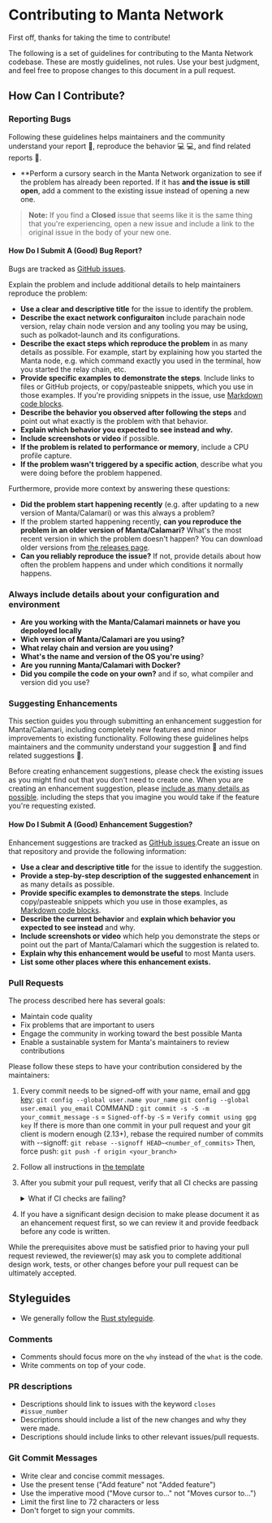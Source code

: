 # Contributing to Manta Network

First off, thanks for taking the time to contribute!

The following is a set of guidelines for contributing to the Manta Network codebase. These are mostly guidelines, not rules. Use your best judgment, and feel free to propose changes to this document in a pull request.

## How Can I Contribute?

### Reporting Bugs

Following these guidelines helps maintainers and the community understand your report :pencil:, reproduce the behavior :computer: :computer:, and find related reports :mag_right:.

* **Perform a cursory search in the Manta Network organization to see if the problem has already been reported. If it has **and the issue is still open**, add a comment to the existing issue instead of opening a new one.

> **Note:** If you find a **Closed** issue that seems like it is the same thing that you're experiencing, open a new issue and include a link to the original issue in the body of your new one.

#### How Do I Submit A (Good) Bug Report?

Bugs are tracked as [GitHub issues](https://guides.github.com/features/issues/). 

Explain the problem and include additional details to help maintainers reproduce the problem:

* **Use a clear and descriptive title** for the issue to identify the problem.
* **Describe the exact network configuraiton** include parachain node version, relay chain node version and any tooling you may be using, such as polkadot-launch and its configurations.
* **Describe the exact steps which reproduce the problem** in as many details as possible. For example, start by explaining how you started the Manta node, e.g. which command exactly you used in the terminal, how you started the relay chain, etc.
* **Provide specific examples to demonstrate the steps**. Include links to files or GitHub projects, or copy/pasteable snippets, which you use in those examples. If you're providing snippets in the issue, use [Markdown code blocks](https://help.github.com/articles/markdown-basics/#multiple-lines).
* **Describe the behavior you observed after following the steps** and point out what exactly is the problem with that behavior.
* **Explain which behavior you expected to see instead and why.**
* **Include screenshots or video** if possible.
* **If the problem is related to performance or memory**, include a CPU profile capture.
* **If the problem wasn't triggered by a specific action**, describe what you were doing before the problem happened.

Furthermore, provide more context by answering these questions:

* **Did the problem start happening recently** (e.g. after updating to a new version of Manta/Calamari) or was this always a problem?
* If the problem started happening recently, **can you reproduce the problem in an older version of Manta/Calamari?** What's the most recent version in which the problem doesn't happen? You can download older versions from [the releases page](https://github.com/Manta-Network/Manta/releases).
* **Can you reliably reproduce the issue?** If not, provide details about how often the problem happens and under which conditions it normally happens.

### Always include details about your configuration and environment

* **Are you working with the Manta/Calamari mainnets or have you depoloyed locally**
* **Wich version of Manta/Calamari are you using?**
* **What relay chain and version are you using?**
* **What's the name and version of the OS you're using**?
* **Are you running Manta/Calamari with Docker?** 
* **Did you compile the code on your own?** and if so, what compiler and version did you use?

### Suggesting Enhancements

This section guides you through submitting an enhancement suggestion for Manta/Calamari, including completely new features and minor improvements to existing functionality. Following these guidelines helps maintainers and the community understand your suggestion :pencil: and find related suggestions :mag_right:.

Before creating enhancement suggestions, please check the existing issues as you might find out that you don't need to create one. When you are creating an enhancement suggestion, please [include as many details as possible](#how-do-i-submit-a-good-enhancement-suggestion).  including the steps that you imagine you would take if the feature you're requesting existed.

#### How Do I Submit A (Good) Enhancement Suggestion?

Enhancement suggestions are tracked as [GitHub issues](https://guides.github.com/features/issues/).Create an issue on that repository and provide the following information:

* **Use a clear and descriptive title** for the issue to identify the suggestion.
* **Provide a step-by-step description of the suggested enhancement** in as many details as possible.
* **Provide specific examples to demonstrate the steps**. Include copy/pasteable snippets which you use in those examples, as [Markdown code blocks](https://help.github.com/articles/markdown-basics/#multiple-lines).
* **Describe the current behavior** and **explain which behavior you expected to see instead** and why.
* **Include screenshots or video** which help you demonstrate the steps or point out the part of Manta/Calamari which the suggestion is related to.
* **Explain why this enhancement would be useful** to most Manta users.
* **List some other places where this enhancement exists.**

### Pull Requests

The process described here has several goals:

- Maintain code quality
- Fix problems that are important to users
- Engage the community in working toward the best possible Manta
- Enable a sustainable system for Manta's maintainers to review contributions

Please follow these steps to have your contribution considered by the maintainers:

1. Every commit needs to be signed-off with your name, email and [gpg key](https://docs.github.com/en/authentication/managing-commit-signature-verification/signing-commits):
    `git config --global user.name your_name`
    `git config --global user.email you_email`
    COMMAND : `git commit -s -S -m your_commit_message`
    `-s` = `Signed-off-by`
    `-S` = `Verify commit using gpg key`
    If there is more than one commit in your pull request and your git client is modern enough (2.13+), rebase the required number of commits with --signoff:
    `git rebase --signoff HEAD~<number_of_commits>` Then, force push:
    `git push -f origin <your_branch>`
    
2. Follow all instructions in [the template](.github/PULL_REQUEST_TEMPLATE.md)
3. After you submit your pull request, verify that all CI checks are passing <details><summary>What if CI checks are failing?</summary>If a CI check is failing, and you believe that the failure is unrelated to your change, please leave a comment on the pull request explaining why you believe the failure is unrelated. A maintainer will re-run the status check for you. If we conclude that the failure was a false positive, then we will open an issue to track that problem.</details>
4. If you have a significant design decision to make please document it as an ehancement request first, so we can review it and provide feedback before any code is written.

While the prerequisites above must be satisfied prior to having your pull request reviewed, the reviewer(s) may ask you to complete additional design work, tests, or other changes before your pull request can be ultimately accepted.

## Styleguides

* We generally follow the [Rust styleguide](https://doc.rust-lang.org/1.0.0/style/).

### Comments

* Comments should focus more on the `why` instead of the `what` is the code.
* Write comments on top of your code.

### PR descriptions

* Descriptions should link to issues with the keyword `closes #issue_number`
* Descriptions should include a list of the new changes and why they were made.
* Descriptions should include links to other relevant issues/pull requests.

### Git Commit Messages

* Write clear and concise commit messages.
* Use the present tense ("Add feature" not "Added feature")
* Use the imperative mood ("Move cursor to..." not "Moves cursor to...")
* Limit the first line to 72 characters or less
* Don't forget to sign your commits.
